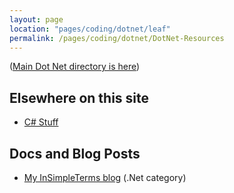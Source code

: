 ```yaml
---
layout: page
location: "pages/coding/dotnet/leaf"
permalink: /pages/coding/dotnet/DotNet-Resources
---
```


([Main Dot Net directory is here](/pages/coding/Dot-Net))

## Elsewhere on this site

- [C# Stuff](/pages/coding/lang/oo/C-Sharp)

## Docs and Blog Posts

- [My InSimpleTerms blog](https://insimpleterms.blog/category/net) (.Net category)




